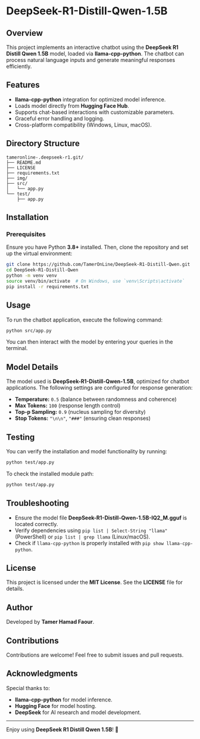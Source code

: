 # DeepSeek-R1-Distill-Qwen-1.5B

## Overview
This project implements an interactive chatbot using the **DeepSeek R1 Distill Qwen 1.5B** model, loaded via **llama-cpp-python**. The chatbot can process natural language inputs and generate meaningful responses efficiently.

## Features
- **llama-cpp-python** integration for optimized model inference.
- Loads model directly from **Hugging Face Hub**.
- Supports chat-based interactions with customizable parameters.
- Graceful error handling and logging.
- Cross-platform compatibility (Windows, Linux, macOS).

## Directory Structure
```
tameronline-.deepseek-r1.git/
├── README.md
├── LICENSE
├── requirements.txt
├── img/
├── src/
│   └── app.py
└── test/
    ├── app.py
```

## Installation
### Prerequisites
Ensure you have Python **3.8+** installed. Then, clone the repository and set up the virtual environment:

```bash
git clone https://github.com/TamerOnLine/DeepSeek-R1-Distill-Qwen.git
cd DeepSeek-R1-Distill-Qwen
python -m venv venv
source venv/bin/activate  # On Windows, use `venv\Scripts\activate`
pip install -r requirements.txt
```

## Usage
To run the chatbot application, execute the following command:

```bash
python src/app.py
```

You can then interact with the model by entering your queries in the terminal.

## Model Details
The model used is **DeepSeek-R1-Distill-Qwen-1.5B**, optimized for chatbot applications. The following settings are configured for response generation:

- **Temperature:** `0.5` (balance between randomness and coherence)
- **Max Tokens:** `100` (response length control)
- **Top-p Sampling:** `0.9` (nucleus sampling for diversity)
- **Stop Tokens:** `"\n\n"`, `"###"` (ensuring clean responses)

## Testing
You can verify the installation and model functionality by running:

```bash
python test/app.py
```

To check the installed module path:

```bash
python test/app.py
```

## Troubleshooting
- Ensure the model file **DeepSeek-R1-Distill-Qwen-1.5B-IQ2_M.gguf** is located correctly.
- Verify dependencies using `pip list | Select-String "llama"` (PowerShell) or `pip list | grep llama` (Linux/macOS).
- Check if `llama-cpp-python` is properly installed with `pip show llama-cpp-python`.

## License
This project is licensed under the **MIT License**. See the **LICENSE** file for details.

## Author
Developed by **Tamer Hamad Faour**.

## Contributions
Contributions are welcome! Feel free to submit issues and pull requests.

## Acknowledgments
Special thanks to:
- **llama-cpp-python** for model inference.
- **Hugging Face** for model hosting.
- **DeepSeek** for AI research and model development.

---
Enjoy using **DeepSeek R1 Distill Qwen 1.5B**! 🚀


